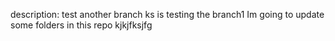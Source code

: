 description:
test another branch
ks is testing the branch1
Im going to update some folders in this repo
kjkjfksjfg